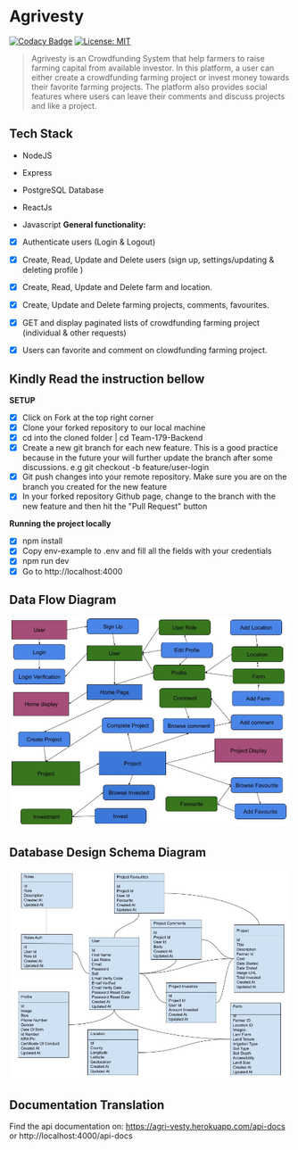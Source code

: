 # Agrivesty

[![Codacy Badge](https://api.codacy.com/project/badge/Grade/2b6c54d9481f4dbb86b5cf0b5ec7cdcf)](https://app.codacy.com/gh/BuildForSDGCohort2/Team-179-Backend?utm_source=github.com&utm_medium=referral&utm_content=BuildForSDGCohort2/Team-179-Backend&utm_campaign=Badge_Grade_Settings) [![License: MIT](https://img.shields.io/badge/License-MIT-yellow.svg)](https://opensource.org/licenses/MIT)

> Agrivesty is an Crowdfunding System that help farmers to raise farming capital from available investor. In this platform, a user can either create a crowdfunding farming project or invest money towards their favorite farming projects. The platform also provides social features where users can leave their comments and discuss projects and like a project.

## Tech Stack

-   NodeJS

-   Express

-   PostgreSQL Database

-   ReactJs

-   Javascript
**General functionality:**

-   [x] Authenticate users (Login & Logout)

-   [x] Create, Read, Update and Delete users (sign up, settings/updating & deleting profile )

-   [x] Create, Read, Update and Delete farm and location.

-   [x] Create, Update and Delete farming projects, comments, favourites.

-   [x] GET and display paginated lists of crowdfunding farming project (individual & other requests)

-   [x] Users can favorite and comment on clowdfunding farming project.

## Kindly Read the instruction bellow
**SETUP**
-   [x] Click on Fork at the top right corner
-   [x] Clone your forked repository to our local machine
-   [x] cd into the cloned folder | cd Team-179-Backend
-   [x] Create a new git branch for each new feature. This is a good practice because in the future your will further update the branch after some discussions. e.g git checkout -b feature/user-login
-   [x] Git push changes into your remote repository. Make sure you are on the branch you created for the new feature
-   [x] In your forked repository Github page, change to the branch with the new feature and then hit the "Pull Request" button

**Running the project locally**
-   [x] npm install
-   [x] Copy env-example to .env and fill all the fields with your credentials
-   [x] npm run dev
-   [x] Go to http://localhost:4000

## Data Flow Diagram
![Screenshot](Information_Flow.jpg)

## Database Design Schema Diagram
![Screenshot](database_flow.jpg)

## Documentation Translation
Find the api documentation on: https://agri-vesty.herokuapp.com/api-docs or http://localhost:4000/api-docs

<br />
